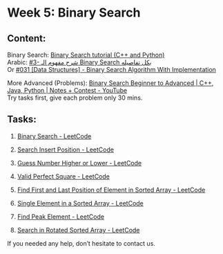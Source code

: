 # Week 5: Binary Search

## Content:

Binary Search: <a href="https://youtu.be/GU7DpgHINWQ?si=Gy6vGlxtzc9poZzV">Binary Search tutorial (C++ and Python)</a><br>
Arabic: <a href="https://youtu.be/kleyhFIsU5E?si=QCAU8AOR_YFaEvrf">#3- شرح مفهوم الـ Binary Search بكل تفاصيله</a><br>
Or <a href="https://youtu.be/qxhfkoDGGZc?si=rCkjbZImUyS9kboJ">#031 [Data Structures] - Binary Search Algorithm With Implementation</a><br>

More Advanced (Problems): <a href="https://www.youtube.com/playlist?list=PLgUwDviBIf0pMFMWuuvDNMAkoQFi-h0ZF">Binary Search Beginner to Advanced | C++, Java, Python | Notes + Contest - YouTube</a><br>  Try tasks first, give each problem only 30 mins.


## Tasks:

1. <a href="https://leetcode.com/problems/binary-search/">Binary Search - LeetCode</a>
2. <a href="https://leetcode.com/problems/search-insert-position/">Search Insert Position - LeetCode</a>
3. <a href="https://leetcode.com/problems/guess-number-higher-or-lower/">Guess Number Higher or Lower - LeetCode</a>
4. <a href="https://leetcode.com/problems/valid-perfect-square/">Valid Perfect Square - LeetCode</a>

5. <a href="https://leetcode.com/problems/find-first-and-last-position-of-element-in-sorted-array/">Find First and Last Position of Element in Sorted Array - LeetCode</a>
6. <a href="https://leetcode.com/problems/single-element-in-a-sorted-array/">Single Element in a Sorted Array - LeetCode</a>
7. <a href="https://leetcode.com/problems/find-peak-element/">Find Peak Element - LeetCode</a>
8. <a href="https://leetcode.com/problems/search-in-rotated-sorted-array/">Search in Rotated Sorted Array - LeetCode</a>



If you needed any help, don’t hesitate to contact us. 
